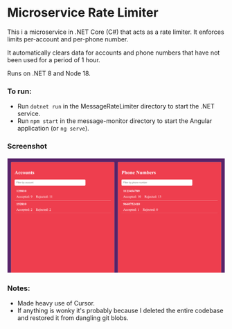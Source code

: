 # Microservice Rate Limiter

This i a microservice in .NET Core (C#) that acts as a rate limiter. It enforces limits per-account and per-phone number.

It automatically clears data for accounts and phone numbers that have not been used for a period of 1 hour.

Runs on .NET 8 and Node 18.

### To run:
- Run `dotnet run` in the MessageRateLimiter directory to start the .NET service.
- Run `npm start` in the message-monitor directory to start the Angular application (or `ng serve`).

### Screenshot
![image](assets/Screenshot1.png)

### Notes:
- Made heavy use of Cursor.
- If anything is wonky it's probably because I deleted the entire codebase and restored it from dangling git blobs.
